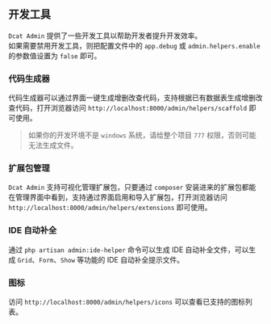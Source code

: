 ## 开发工具

`Dcat Admin` 提供了一些开发工具以帮助开发者提升开发效率。  
如果需要禁用开发工具，则把配置文件中的 `app.debug` 或 `admin.helpers.enable` 的参数值设置为 `false` 即可。

### 代码生成器

代码生成器可以通过界面一键生成增删改查代码，支持根据已有数据表生成增删改查代码，打开浏览器访问 `http://localhost:8000/admin/helpers/scaffold` 即可使用。

> 如果你的开发环境不是 `windows` 系统，请给整个项目 `777` 权限，否则可能无法生成文件。

### 扩展包管理

`Dcat Admin` 支持可视化管理扩展包，只要通过 `composer` 安装进来的扩展包都能在管理界面中看到，支持通过界面启用和导入扩展包，打开浏览器访问 `http://localhost:8000/admin/helpers/extensions` 即可使用。

### IDE 自动补全

通过 `php artisan admin:ide-helper` 命令可以生成 IDE 自动补全文件，可以生成 `Grid`、`Form`、`Show` 等功能的 IDE 自动补全提示文件。

### 图标

访问 `http://localhost:8000/admin/helpers/icons` 可以查看已支持的图标列表。